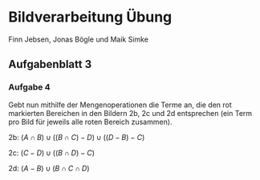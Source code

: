 # Bildverarbeitung Übung

Finn Jebsen, Jonas Bögle und Maik Simke

## Aufgabenblatt 3

### Aufgabe 4

Gebt nun mithilfe der Mengenoperationen die Terme an, die den rot markierten Bereichen in den Bildern 2b, 2c und 2d entsprechen (ein Term pro Bild für jeweils alle roten Bereich zusammen).

2b: $(A \cap B) \cup ((B \cap C) - D) \cup ((D - B) -C)$

2c: $(C - D) \cup ((B \cap D) - C)$

2d: $(A - B) \cup (B \cap C \cap D)$

